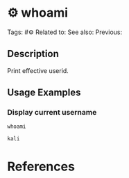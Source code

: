 # ⚙️ whoami

Tags: #⚙️
Related to:
See also:
Previous:

## Description

Print effective userid.

## Usage Examples

### Display current username

	whoami

```
kali
```

# References
